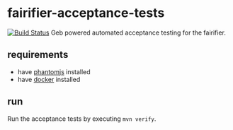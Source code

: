 # fairifier-acceptance-tests
[![Build Status](https://travis-ci.org/DTL-FAIRData/fairifier-acceptance-tests.svg?branch=develop)](https://travis-ci.org/DTL-FAIRData/fairifier-acceptance-tests)
Geb powered automated acceptance testing for the fairifier.

## requirements
- have [phantomjs](http://phantomjs.org/) installed
- have [docker](https://docker.com/) installed

## run
Run the acceptance tests by executing `mvn verify`.
